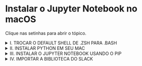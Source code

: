 # Instalar o Jupyter Notebook no macOS
Clique nas setinhas para abrir o tópico.
<details><summary>I. TROCAR O DEFAULT SHELL DE .ZSH PARA .BASH</summary>


Hoje, o Mac usa o default shell como ``.zsh``. Eu, particularmente, prefiro o shell ``.bash`` por suportar várias funcionalidades. O primeiro passo seria trocar o shell de ``.zsh`` para ``.bash``.

Vamos ao primeiro passo. 

1. Abra o seu terminal pelo ``command+espaço``;
2. Para você ver que existem vários shells, digite ``cat /etc/shells``;
3. Você estará visualizando os shells existentes. Mas como precisamos setar o shell para ``.bash``, vamos ao próximo passo;
4. Digitar o comando ``chsh -s /bin/bash`` , *dica: ``chsh - s`` significa ``change shell``;
5. Informe a senha do seu Mac e dê enter (é normal não aparecer a senha visivelmente);
6. Pronto!
7. Feche o terminal e abra novamente o terminal que já vai aparecer como .BASH!
</p>
</details>

<details><summary>II. INSTALAR PYTHON EM SEU MAC</summary>

Normalmente o seu Mac vem com python instalado de forma nativa. Vamos verificar? Tem que ser a última versão de Python que é o 3.x.

1. No terminal (command+espaço), digite ``which python3``;
2. O terminal deve retornar a mensagem ``/usr/bin/python3``, o que significa que já está instalado!
</p>
</details>

<details><summary>III. INSTALAR O JUPYTER NOTEBOOK USANDO O PIP</summary>

Em vez de usar o Visual Code Studio para codar, prefiro o Jupyter Notebook por ser mais intuitivo e funciona no formato web. 

Pip é um gerenciador de pacotes padrão usado para instalar e gerenciar pacotes de software escritos em Python. Normalmente vem de forma nativa no macOS e usaremos o pip para instalar o jupiter notebook.

Vamos a instalação:

1. No terminal, digite ``pip3 install jupyter``;
2. Vai estar instalando e provavelmente vai acusar que o atual diretório não é um PATH;
3. Vamos ver qual é a variável do seu ambiente (PATH) digitando ``echo $PATH``;
4. Provavelmente deve aparecer a mensagem ``usr/local/bin:/usr/bin:/bin:/usr/sbin:/sbin``;
5. Execute este comando para padronizar o PATH ``nano .bash_profile`` ;
6. Copie este comando ``export PATH=$PATH:~/Library/Python/3.9/bin`` e cole;
7. Aperte o Control+O no teclado para confirmar a mudança do path;
8. Aperte ENTER para finalizar a confirmação, Você verá a mensagem ``[Wrote NUMBER linhas]``;
9. Aperte o ``Control+X`` para sair do nano;
10. Saia do terminal e abra novamente o terminal;
11. Digite ``echo $PATH`` ;
12. Deve aparecer a mensagem ``/usr/local/bin:/usr/bin:/bin:/usr/sbin:/sbin:/usr/local/munki:/Users/nomedoseucomputador/Library/Python/3.9/bin`` ;
13. Pronto! O objetivo disso foi para não ter que precisar escrever o ``diretório+jupyter notebook`` toda vez que você for abrir o terminal. Agora pode abrir o jupyter notebook digitando o único comando ``jupyter notebook``;
14. Vai abrir uma nova janela web e enjoy it!
15. Para sair do jupyter, basta apertar ``Control+C`` e depois dê enter em ``y`` no terminal ou clicar em ``Logout`` na web;
16. Para fechar o terminal, aperte ``command+W``.
</p>
</details>

<details><summary>IV. IMPORTAR A BIBLIOTECA DO SLACK</summary>

Para você usar o bot do slack com Python, precisa usar a biblioteca do Slack. O Slack fornece uma API Python Slack rica para integração. Para importar via terminal, digite ``pip3 install slackclient``

Agora é só usar a criatividade no jupyter notebook e dar o ``run``!
</p>
</details>

